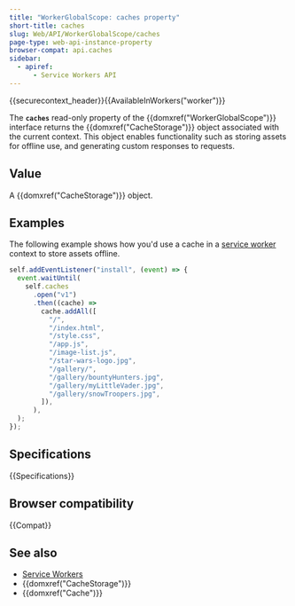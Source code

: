 ```yaml
---
title: "WorkerGlobalScope: caches property"
short-title: caches
slug: Web/API/WorkerGlobalScope/caches
page-type: web-api-instance-property
browser-compat: api.caches
sidebar:
  - apiref:
      - Service Workers API
---
```


{{securecontext_header}}{{AvailableInWorkers("worker")}}

The **`caches`** read-only property of the {{domxref("WorkerGlobalScope")}} interface returns the {{domxref("CacheStorage")}} object associated with the current context.
This object enables functionality such as storing assets for offline use, and generating custom responses to requests.

## Value

A {{domxref("CacheStorage")}} object.

## Examples

The following example shows how you'd use a cache in a [service worker](/en-US/docs/Web/API/Service_Worker_API) context to store assets offline.

```js
self.addEventListener("install", (event) => {
  event.waitUntil(
    self.caches
      .open("v1")
      .then((cache) =>
        cache.addAll([
          "/",
          "/index.html",
          "/style.css",
          "/app.js",
          "/image-list.js",
          "/star-wars-logo.jpg",
          "/gallery/",
          "/gallery/bountyHunters.jpg",
          "/gallery/myLittleVader.jpg",
          "/gallery/snowTroopers.jpg",
        ]),
      ),
  );
});
```

## Specifications

{{Specifications}}

## Browser compatibility

{{Compat}}

## See also

- [Service Workers](/en-US/docs/Web/API/Service_Worker_API)
- {{domxref("CacheStorage")}}
- {{domxref("Cache")}}
